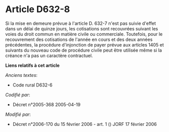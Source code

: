 # Article D632-8

Si la mise en demeure prévue à l'article D. 632-7 n'est pas suivie d'effet dans un délai de quinze jours, les cotisations
sont recouvrées suivant les voies du droit commun en matière civile ou commerciale. Toutefois, pour le recouvrement des
cotisations de l'année en cours et des deux années précédentes, la procédure d'injonction de payer prévue aux articles 1405
et suivants du nouveau code de procédure civile peut être utilisée même si la créance n'a pas un caractère contractuel.

**Liens relatifs à cet article**

_Anciens textes_:

  - Code rural D632-6

_Codifié par_:

  - Décret n°2005-368 2005-04-19

_Modifié par_:

  - Décret n°2006-170 du 15 février 2006 - art. 1 () JORF 17 février 2006
